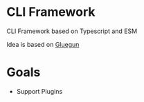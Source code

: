 # CLI Framework

CLI Framework based on Typescript and ESM

Idea is based on [Gluegun](https://github.com/infinitered/gluegun)

# Goals

- Support Plugins

